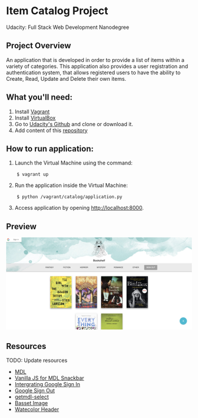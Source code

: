 # Item Catalog Project

Udacity: Full Stack Web Development Nanodegree

## Project Overview

An application that is developed in order to provide a list of items within a variety of categories. This application also provides a user registration and authentication system, that allows registered users to have the ability to Create, Read, Update and Delete their own items.

## What you'll need:

1. Install [Vagrant](https://www.vagrantup.com/)
2. Install [VirtualBox](https://www.virtualbox.org/)
3. Go to [Udacity's Github](https://github.com/udacity/fullstack-nanodegree-vm) and clone or download it.
4. Add content of this [repository](https://github.com/LeandriB/item_catalog)

## How to run application:

1. Launch the Virtual Machine using the command:
```
    $ vagrant up
```
2. Run the application inside the Virtual Machine:
```
    $ python /vagrant/catalog/application.py
```
3. Access application by opening [http://localhost:8000](http://localhost:8000).

## Preview

![Application Preview](/preview/bookshelf.png)

## Resources

TODO: Update resources

* [MDL](https://getmdl.io/index.html)
* [Vanilla JS for MDL Snackbar](https://www.sitepoint.com/faster-youtube-embeds-javascript/)
* [Intergrating Google Sign In](https://developers.google.com/identity/sign-in/web/sign-in)
* [Google Sign Out](https://developers.google.com/identity/sign-in/web/sign-in#sign_out_a_user)
* [getmdl-select](http://creativeit.github.io/getmdl-select/)
* [Basset Image](http://geekchicpro.com/2018/10/basset-hound-vector-art/outlines-of-hhipster-dog-basset-hound-in-a-glasses-and-bow-tie-vector-clipart/)
* [Watecolor Header](https://twontow.com/watercolour-blog-header-turquoise/)
